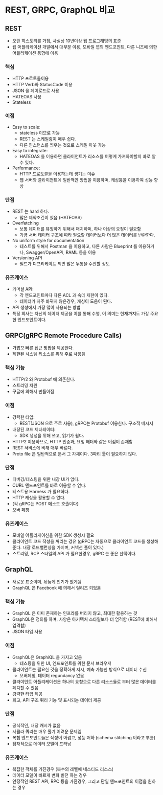 # REST, GRPC, GraphQL 비교

## REST

- 오랜 히스토리를 가짐, 사실상 10년이상 웹 프로그래밍의 표준
- 웹 어플리케이션 개발에서 대부분 이용, 모바일 앱의 엔드포인트, 다른 니즈에 의한 어플리케이션 통합에 이용 

### 핵심

- HTTP 프로토콜이용 
- HTTP Verb와 StatusCode 이용 
- JSON 을 페이로드로 사용 
- HATEOAS 사용 
- Stateless 

### 이점 

- Easy to scale:
  - stateless 이므로 가능
  - REST 는 스케일링이 매우 쉽다. 
  - 다른 인스턴스를 띄우는 것으로 스케일 아웃 가능 
- Easy to integrate:
  - HATEOAS 를 이용하면 클라이언트가 리소스를 어떻게 가져와야할지 바로 알 수 있다. 
- Performance:
  - HTTP 프로토콜을 이용하는데 생기는 이슈
  - 웹 서버와 클라이언트에 일반적인 방법을 이용하며, 캐싱등을 이용하여 성능 향상 

### 단점

- REST 는 hard 하다. 
  - 많은 제약조건이 있음 (HATEOAS)
- Overfetching
  - 보통 데이터를 뷰잉하기 위해서 패치하며, 하나 이상의 요청이 필요함
  - 가끔 서버 데이터 구조에 따라 필요할 데이터보다 더 많은 데이터를 반환한다. 
- No uniform style for documentation
  - 테스트를 위해서 Postman 을 이용하고, 다른 사람은 Blueprint 를 이용하거나, Swagger/OpenAPI, RAML 등을 이용 
- Versioning API
  - 필드가 디프리케이트 되면 많은 두통을 수반할 정도 

### 유즈케이스 

- 커머셜 API:
  - 각 엔드포인트마다 다른 ACL 과 속데 제한이 있다. 
  - 데이터가 자주 바뀌지 않은경우, 캐싱이 도움이 된다. 
- API 생성에서 가장 많이 사용되는 방법
- 특정 회사는 자신의 데이터 제공을 이를 통해 수행, 이 의미는 현재까지도 가장 주요한 엔드포인트이다. 

## GRPC(gRPC Remote Procedure Calls)

- 가볍꼬 빠른 접근 방법을 제공한다. 
- 제한된 시스템 리소스를 위해 주로 사용됨 

### 핵심 기능 

- HTTP/2 와 Protobuf 에 의존한다. 
- 스트리밍 지원
- 구글에 의해서 만들어짐 

### 이점 

- 강력한 타입:
  - REST(JSON 으로 주로 사용), gRPC는 Protobuf 이용한다. 구조적 메시지 
- 내장된 코드 제너레이터:
  - SDK 생성을 위해 쓰고, 읽기가 쉽다. 
- HTTP2 이용하므로, HTTP 인증과, 요청 헤더와 같은 이점이 존재함
- REST 서비스에 비해 매우 빠르다. 
- Proto file 은 일반적으로 문서 그 자체이다. 3파티 툴이 필요하지 않다. 

### 단점

- 디버깅/테스팅을 위한 내장 UI가 없다. 
- CURL 엔드포인트를 바로 이용할 수 없다. 
- 테스트용 Harness 가 필요하다. 
- HTTP 캐싱을 활용할 수 없다.
- (각 gRPC는 POST 메소드 호출이다)
- 오버 페칭 

### 유즈케이스

- 모바일 어플리케이션을 위한 SDK 생성시 필요
- 클라이언트 코드 작성을 꺼리는 겅유 (gRPC는 자동으로 클라이언트 코드를 생성해준다. 내장 로드밸런싱을 가지며, 커넥션 풀이 있다.)
- 스트리밍, RCP 스타일의 API 가 필요한경우, gRPC 는 좋은 선택이다. 

## GraphQL

- 새로운 표준이며, 뒤늦게 인기가 있게됨
- GraphQL 은 Facebook 에 의해서 릴리즈 되었음

### 핵심 기능

- GraphQL 은 이미 존재하는 인프라를 버리지 않고, 최대한 활용하는 것 
- GraphQL은 정의를 하며, 사양은 아키텍처 스타일보다 더 엄격함 (REST에 비해서 엄격함)
- JSON 타입 사용 

### 이점

- GraphQL은 GraphiQL 을 가지고 있음
  - 테스팅을 위한 UI, 엔드포인트를 위한 문서 브라우저 
- 클라이언트는 필요한 것을 정확하게 지시, 예측 가능한 방식으로 데이터 수신
  - 오버페칭, 데이터 regundancy 없음
- 클라이언트 어플리케이션은 하나의 요청으로 다른 리소스들로 부터 많은 데이터를 페치할 수 있음 
- 강력한 타입 제공
- 회고, API 구조 쿼리 기능 및 표시되는 데이터 제공 

### 단점

- 공식적인, 내장 캐시가 없음
- 서큘라 쿼리는 매우 풀기 어려운 문제임
- 복합 엔드포인트들은 작성이 어렵고, 성능 저하 (schema stitching 이라고 부름)
- 잠재적으로 데이터 모델이 드러남 

### 유즈케이스

- 복잡한 객체를 가진경우 (복수의 레벨에 네스티드 리소스) 
- 데이터 모델이 빠르게 변화 발전 하는 경우 
- 안정적인 REST API, RPC 등을 가진경우, 그리고 단일 엔드포인트의 이점을 원하는 경우 

